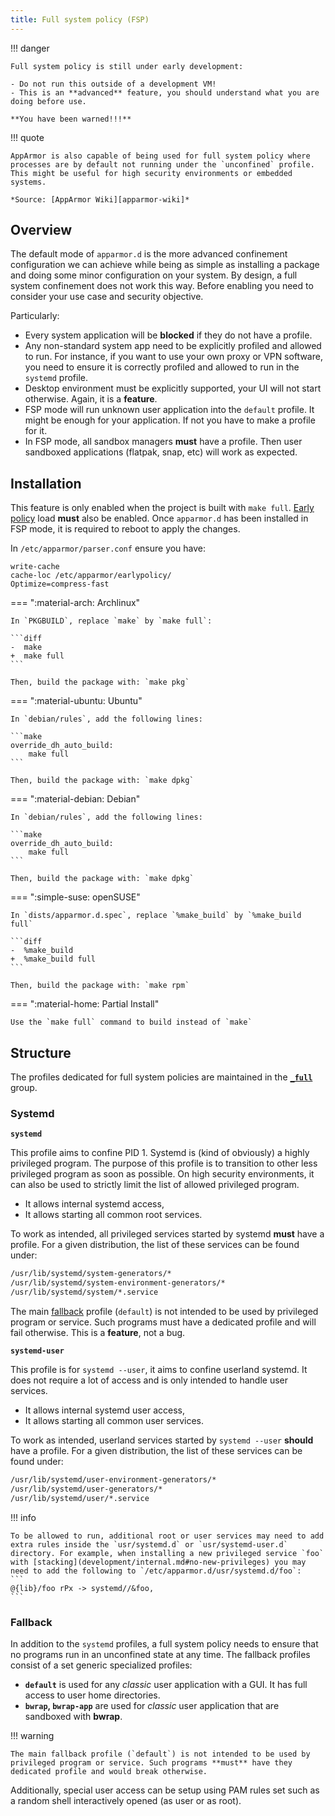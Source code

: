 ```yaml
---
title: Full system policy (FSP)
---
```


!!! danger

    Full system policy is still under early development:
    
    - Do not run this outside of a development VM! 
    - This is an **advanced** feature, you should understand what you are doing before use.

    **You have been warned!!!**

!!! quote

    AppArmor is also capable of being used for full system policy where processes are by default not running under the `unconfined` profile. This might be useful for high security environments or embedded systems.

    *Source: [AppArmor Wiki][apparmor-wiki]*


## Overview

The default mode of `apparmor.d` is the more advanced confinement configuration we can achieve while being as simple as installing a package and doing some minor configuration on your system. By design, a full system confinement does not work this way. Before enabling you need to consider your use case and security objective.

Particularly:

- Every system application will be **blocked** if they do not have a profile.
- Any non-standard system app need to be explicitly profiled and allowed to run. For instance, if you want to use your own proxy or VPN software, you need to ensure it is correctly profiled and allowed to run in the `systemd` profile.
- Desktop environment must be explicitly supported, your UI will not start otherwise. Again, it is a **feature**.
- FSP mode will run unknown user application into the `default` profile. It might be enough for your application. If not you have to make a profile for it.
- In FSP mode, all sandbox managers **must** have a profile. Then user sandboxed applications (flatpak, snap, etc) will work as expected.


## Installation


This feature is only enabled when the project is built with `make full`. [Early policy](https://gitlab.com/apparmor/apparmor/-/wikis/AppArmorInSystemd#early-policy-loads) load **must** also be enabled. Once `apparmor.d` has been installed in FSP mode, it is required to reboot to apply the changes.

In `/etc/apparmor/parser.conf` ensure you have:
```
write-cache
cache-loc /etc/apparmor/earlypolicy/
Optimize=compress-fast
```

=== ":material-arch: Archlinux"

    In `PKGBUILD`, replace `make` by `make full`:

    ```diff
    -  make
    +  make full
    ```

    Then, build the package with: `make pkg`

=== ":material-ubuntu: Ubuntu"

    In `debian/rules`, add the following lines:

    ```make
    override_dh_auto_build:
        make full
    ```

    Then, build the package with: `make dpkg`

=== ":material-debian: Debian"
    
    In `debian/rules`, add the following lines:

    ```make
    override_dh_auto_build:
        make full
    ```

    Then, build the package with: `make dpkg`

=== ":simple-suse: openSUSE"

    In `dists/apparmor.d.spec`, replace `%make_build` by `%make_build full`

    ```diff
    -  %make_build
    +  %make_build full
    ```

    Then, build the package with: `make rpm`

=== ":material-home: Partial Install"

    Use the `make full` command to build instead of `make`


## Structure

The profiles dedicated for full system policies are maintained in the **[`_full`][full]** group.

### Systemd

**`systemd`**

This profile aims to confine PID 1. Systemd is (kind of obviously) a highly privileged program. The purpose of this profile is to transition to other less privileged program as soon as possible. On high security environments, it can also be used to strictly limit the list of allowed privileged program.

- It allows internal systemd access,
- It allows starting all common root services.

To work as intended, all privileged services started by systemd **must** have a profile. For a given distribution, the list of these services can be found under:
```sh
/usr/lib/systemd/system-generators/*
/usr/lib/systemd/system-environment-generators/*
/usr/lib/systemd/system/*.service
```

The main [fallback](#fallback) profile (`default`) is not intended to be used by privileged program or service. Such programs must have a dedicated profile and will fail otherwise. This is a **feature**, not a bug.

**`systemd-user`**

This profile is for `systemd --user`, it aims to confine userland systemd. It does not require a lot of access and is only intended to handle user services.

- It allows internal systemd user access,
- It allows starting all common user services.

To work as intended, userland services started by `systemd --user` **should** have a profile. For a given distribution, the list of these services can be found under:

```sh
/usr/lib/systemd/user-environment-generators/*
/usr/lib/systemd/user-generators/*
/usr/lib/systemd/user/*.service
```

!!! info

    To be allowed to run, additional root or user services may need to add extra rules inside the `usr/systemd.d` or `usr/systemd-user.d` directory. For example, when installing a new privileged service `foo` with [stacking](development/internal.md#no-new-privileges) you may need to add the following to `/etc/apparmor.d/usr/systemd.d/foo`:
    ```
    @{lib}/foo rPx -> systemd//&foo,
    ```

### Fallback

In addition to the `systemd` profiles, a full system policy needs to ensure that no programs run in an unconfined state at any time. The fallback profiles consist of a set generic specialized profiles:

- **`default`** is used for any *classic* user application with a GUI. It has full access to user home directories.
- **`bwrap`, `bwrap-app`** are used for *classic* user application that are sandboxed with **bwrap**.

!!! warning

    The main fallback profile (`default`) is not intended to be used by privileged program or service. Such programs **must** have they dedicated profile and would break otherwise.

Additionally, special user access can be setup using PAM rules set such as a random shell interactively opened (as user or as root). 

[apparmor-wiki]: https://gitlab.com/apparmor/apparmor/-/wikis/FullSystemPolicy
[full]: https://github.com/roddhjav/apparmor.d/blob/main/apparmor.d/groups/_full
